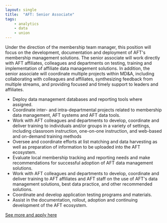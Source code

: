 ```yaml
---
layout: single
title:  "AFT: Senior Associate"
tags: 
    - analytics
    - data
    - union
---
```


Under the direction of the membership team manager, this position will focus on the development, documentation and deployment of AFT's membership management solutions. The senior associate will work directly with AFT affiliates, colleagues and departments on testing, training and implementation of affiliate data management solutions. In addition, the senior associate will coordinate multiple projects within MD&A, including collaborating with colleagues and affiliates, synthesizing feedback from multiple streams, and providing focused and timely support to leaders and affiliates.

* Deploy data management databases and reporting tools where assigned.
* Coordinate inter- and intra-departmental projects related to membership data management, AFT systems and AFT data tools.
* Work with AFT colleagues and departments to develop, coordinate and deliver training to individuals and/or groups in a variety of settings, including classroom instruction, one-on-one instruction, and web-based and on-demand training methods
* Oversee and coordinate efforts at list matching and data harvesting as well as preparation of information to be uploaded into the AFT ecosystem.
* Evaluate local membership tracking and reporting needs and make recommendations for successful adoption of AFT data management solutions.
* Work with AFT colleagues and departments to develop, coordinate and deliver training to AFT affiliates and AFT staff on the use of AFT's data management solutions, best data practice, and other recommended solutions.
* Coordinate and develop application testing programs and materials.
* Assist in the documentation, rollout, adoption and continuing development of the AFT ecosystem.

[See more and apply here](https://drive.google.com/open?id=0B9_aAEjlRGgQUGpLOTU5VlNPMWZGUWRabjZtYlYxLUdkZFdV)
